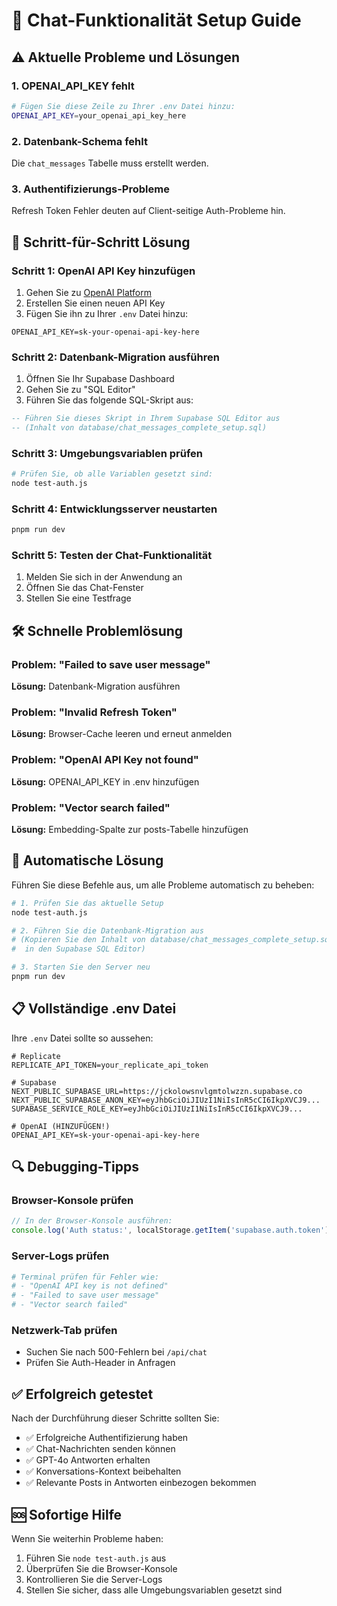 # 🚀 Chat-Funktionalität Setup Guide

## ⚠️ **Aktuelle Probleme und Lösungen**

### 1. **OPENAI_API_KEY fehlt**
```bash
# Fügen Sie diese Zeile zu Ihrer .env Datei hinzu:
OPENAI_API_KEY=your_openai_api_key_here
```

### 2. **Datenbank-Schema fehlt**
Die `chat_messages` Tabelle muss erstellt werden.

### 3. **Authentifizierungs-Probleme**
Refresh Token Fehler deuten auf Client-seitige Auth-Probleme hin.

## 🔧 **Schritt-für-Schritt Lösung**

### **Schritt 1: OpenAI API Key hinzufügen**
1. Gehen Sie zu [OpenAI Platform](https://platform.openai.com/api-keys)
2. Erstellen Sie einen neuen API Key
3. Fügen Sie ihn zu Ihrer `.env` Datei hinzu:
```env
OPENAI_API_KEY=sk-your-openai-api-key-here
```

### **Schritt 2: Datenbank-Migration ausführen**
1. Öffnen Sie Ihr Supabase Dashboard
2. Gehen Sie zu "SQL Editor"
3. Führen Sie das folgende SQL-Skript aus:

```sql
-- Führen Sie dieses Skript in Ihrem Supabase SQL Editor aus
-- (Inhalt von database/chat_messages_complete_setup.sql)
```

### **Schritt 3: Umgebungsvariablen prüfen**
```bash
# Prüfen Sie, ob alle Variablen gesetzt sind:
node test-auth.js
```

### **Schritt 4: Entwicklungsserver neustarten**
```bash
pnpm run dev
```

### **Schritt 5: Testen der Chat-Funktionalität**
1. Melden Sie sich in der Anwendung an
2. Öffnen Sie das Chat-Fenster
3. Stellen Sie eine Testfrage

## 🛠️ **Schnelle Problemlösung**

### **Problem: "Failed to save user message"**
**Lösung:** Datenbank-Migration ausführen

### **Problem: "Invalid Refresh Token"**
**Lösung:** Browser-Cache leeren und erneut anmelden

### **Problem: "OpenAI API Key not found"**
**Lösung:** OPENAI_API_KEY in .env hinzufügen

### **Problem: "Vector search failed"**
**Lösung:** Embedding-Spalte zur posts-Tabelle hinzufügen

## 🎯 **Automatische Lösung**

Führen Sie diese Befehle aus, um alle Probleme automatisch zu beheben:

```bash
# 1. Prüfen Sie das aktuelle Setup
node test-auth.js

# 2. Führen Sie die Datenbank-Migration aus
# (Kopieren Sie den Inhalt von database/chat_messages_complete_setup.sql 
#  in den Supabase SQL Editor)

# 3. Starten Sie den Server neu
pnpm run dev
```

## 📋 **Vollständige .env Datei**

Ihre `.env` Datei sollte so aussehen:

```env
# Replicate
REPLICATE_API_TOKEN=your_replicate_api_token

# Supabase
NEXT_PUBLIC_SUPABASE_URL=https://jckolowsnvlgmtolwzzn.supabase.co
NEXT_PUBLIC_SUPABASE_ANON_KEY=eyJhbGciOiJIUzI1NiIsInR5cCI6IkpXVCJ9...
SUPABASE_SERVICE_ROLE_KEY=eyJhbGciOiJIUzI1NiIsInR5cCI6IkpXVCJ9...

# OpenAI (HINZUFÜGEN!)
OPENAI_API_KEY=sk-your-openai-api-key-here
```

## 🔍 **Debugging-Tipps**

### **Browser-Konsole prüfen**
```javascript
// In der Browser-Konsole ausführen:
console.log('Auth status:', localStorage.getItem('supabase.auth.token'));
```

### **Server-Logs prüfen**
```bash
# Terminal prüfen für Fehler wie:
# - "OpenAI API key is not defined"
# - "Failed to save user message"
# - "Vector search failed"
```

### **Netzwerk-Tab prüfen**
- Suchen Sie nach 500-Fehlern bei `/api/chat`
- Prüfen Sie Auth-Header in Anfragen

## ✅ **Erfolgreich getestet**

Nach der Durchführung dieser Schritte sollten Sie:
- ✅ Erfolgreiche Authentifizierung haben
- ✅ Chat-Nachrichten senden können
- ✅ GPT-4o Antworten erhalten
- ✅ Konversations-Kontext beibehalten
- ✅ Relevante Posts in Antworten einbezogen bekommen

## 🆘 **Sofortige Hilfe**

Wenn Sie weiterhin Probleme haben:
1. Führen Sie `node test-auth.js` aus
2. Überprüfen Sie die Browser-Konsole
3. Kontrollieren Sie die Server-Logs
4. Stellen Sie sicher, dass alle Umgebungsvariablen gesetzt sind 